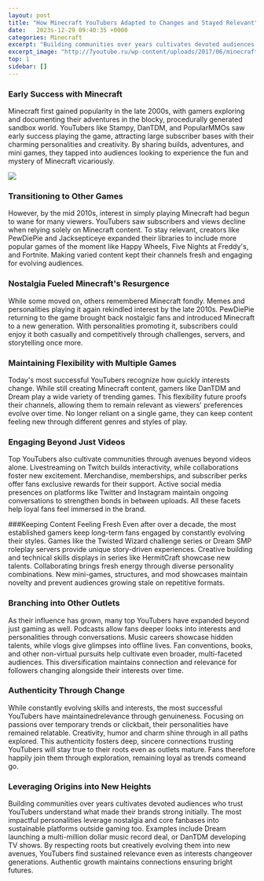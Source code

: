 ```yaml
---
layout: post
title: "How Minecraft YouTubers Adapted to Changes and Stayed Relevant"
date:   2023s-12-29 09:40:35 +0000
categories: Minecraft
excerpt: "Building communities over years cultivates devoted audiences who trust YouTubers understand what made their brands strong initially. The most impactful personalities leverage nostalgia and core fanbases into sustainable platforms outside gaming too. Examples include Dream launching a multi-million dollar music record deal, or DanTDM developing TV shows. By respecting roots but creatively evolving them into new avenues, YouTubers find sustained relevance even as interests changeover generations. Authentic growth maintains connections ensuring bright futures."
excerpt_image: "http://7youtube.ru/wp-content/uploads/2017/06/minecraft_chibis__youtubers_by_goldsolace-d5ylesw.png"
top: 1
sidebar: []
---
```

### Early Success with Minecraft
Minecraft first gained popularity in the late 2000s, with gamers exploring and documenting their adventures in the blocky, procedurally generated sandbox world. YouTubers like Stampy, DanTDM, and PopularMMOs saw early success playing the game, attracting large subscriber bases with their charming personalities and creativity. By sharing builds, adventures, and mini games, they tapped into audiences looking to experience the fun and mystery of Minecraft vicariously.


![](http://7youtube.ru/wp-content/uploads/2017/06/minecraft_chibis__youtubers_by_goldsolace-d5ylesw.png)
### Transitioning to Other Games
However, by the mid 2010s, interest in simply playing Minecraft had begun to wane for many viewers. YouTubers saw subscribers and views decline when relying solely on Minecraft content. To stay relevant, creators like PewDiePie and Jacksepticeye expanded their libraries to include more popular games of the moment like Happy Wheels, Five Nights at Freddy's, and Fortnite. Making varied content kept their channels fresh and engaging for evolving audiences.

### Nostalgia Fueled Minecraft's Resurgence
While some moved on, others remembered Minecraft fondly. Memes and personalities playing it again rekindled interest by the late 2010s. PewDiePie returning to the game brought back nostalgic fans and introduced Minecraft to a new generation. With personalities promoting it, subscribers could enjoy it both casually and competitively through challenges, servers, and storytelling once more.

### Maintaining Flexibility with Multiple Games
Today's most successful YouTubers recognize how quickly interests change. While still creating Minecraft content, gamers like DanTDM and Dream play a wide variety of trending games. This flexibility future proofs their channels, allowing them to remain relevant as viewers' preferences evolve over time. No longer reliant on a single game, they can keep content feeling new through different genres and styles of play.

### Engaging Beyond Just Videos
Top YouTubers also cultivate communities through avenues beyond videos alone. Livestreaming on Twitch builds interactivity, while collaborations foster new excitement. Merchandise, memberships, and subscriber perks offer fans exclusive rewards for their support. Active social media presences on platforms like Twitter and Instagram maintain ongoing conversations to strengthen bonds in between uploads. All these facets help loyal fans feel immersed in the brand.

###Keeping Content Feeling Fresh
Even after over a decade, the most established gamers keep long-term fans engaged by constantly evolving their styles. Games like the Twisted Wizard challenge series or Dream SMP roleplay servers provide unique story-driven experiences. Creative building and technical skills displays in series like HermitCraft showcase new talents. Collaborating brings fresh energy through diverse personality combinations. New mini-games, structures, and mod showcases maintain novelty and prevent audiences growing stale on repetitive formats.

### Branching into Other Outlets
As their influence has grown, many top YouTubers have expanded beyond just gaming as well. Podcasts allow fans deeper looks into interests and personalities through conversations. Music careers showcase hidden talents, while vlogs give glimpses into offline lives. Fan conventions, books, and other non-virtual pursuits help cultivate even broader, multi-faceted audiences. This diversification maintains connection and relevance for followers changing alongside their interests over time.

### Authenticity Through Change
While constantly evolving skills and interests, the most successful YouTubers have maintainedrelevance through genuineness. Focusing on passions over temporary trends or clickbait, their personalities have remained relatable. Creativity, humor and charm shine through in all paths explored. This authenticity fosters deep, sincere connections trusting YouTubers will stay true to their roots even as outlets mature. Fans therefore happily join them through exploration, remaining loyal as trends comeand go.

### Leveraging Origins into New Heights
Building communities over years cultivates devoted audiences who trust YouTubers understand what made their brands strong initially. The most impactful personalities leverage nostalgia and core fanbases into sustainable platforms outside gaming too. Examples include Dream launching a multi-million dollar music record deal, or DanTDM developing TV shows. By respecting roots but creatively evolving them into new avenues, YouTubers find sustained relevance even as interests changeover generations. Authentic growth maintains connections ensuring bright futures.
